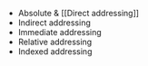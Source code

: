 - Absolute & [[Direct addressing]]
- Indirect addressing
- Immediate addressing
- Relative addressing
- Indexed addressing